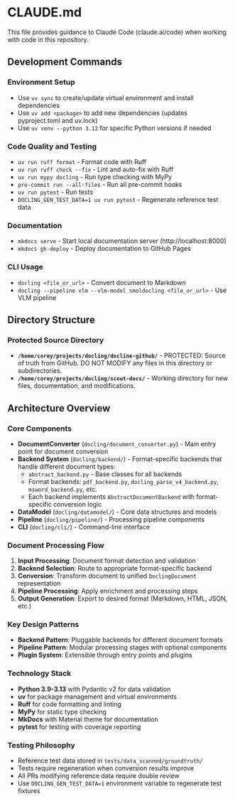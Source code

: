 # CLAUDE.md

This file provides guidance to Claude Code (claude.ai/code) when working with code in this repository.

## Development Commands

### Environment Setup
- Use `uv sync` to create/update virtual environment and install dependencies
- Use `uv add <package>` to add new dependencies (updates pyproject.toml and uv.lock)
- Use `uv venv --python 3.12` for specific Python versions if needed

### Code Quality and Testing
- `uv run ruff format` - Format code with Ruff
- `uv run ruff check --fix` - Lint and auto-fix with Ruff
- `uv run mypy docling` - Run type checking with MyPy
- `pre-commit run --all-files` - Run all pre-commit hooks
- `uv run pytest` - Run tests
- `DOCLING_GEN_TEST_DATA=1 uv run pytest` - Regenerate reference test data

### Documentation
- `mkdocs serve` - Start local documentation server (http://localhost:8000)
- `mkdocs gh-deploy` - Deploy documentation to GitHub Pages

### CLI Usage
- `docling <file_or_url>` - Convert document to Markdown
- `docling --pipeline vlm --vlm-model smoldocling <file_or_url>` - Use VLM pipeline

## Directory Structure

### Protected Source Directory
- **`/home/corey/projects/docling/docline-github/`** - PROTECTED: Source of truth from GitHub. DO NOT MODIFY any files in this directory or subdirectories.
- **`/home/corey/projects/docling/scout-docs/`** - Working directory for new files, documentation, and modifications.

## Architecture Overview

### Core Components
- **DocumentConverter** (`docling/document_converter.py`) - Main entry point for document conversion
- **Backend System** (`docling/backend/`) - Format-specific backends that handle different document types:
  - `abstract_backend.py` - Base classes for all backends
  - Format backends: `pdf_backend.py`, `docling_parse_v4_backend.py`, `msword_backend.py`, etc.
  - Each backend implements `AbstractDocumentBackend` with format-specific conversion logic
- **DataModel** (`docling/datamodel/`) - Core data structures and models
- **Pipeline** (`docling/pipeline/`) - Processing pipeline components
- **CLI** (`docling/cli/`) - Command-line interface

### Document Processing Flow
1. **Input Processing**: Document format detection and validation
2. **Backend Selection**: Route to appropriate format-specific backend
3. **Conversion**: Transform document to unified `DoclingDocument` representation
4. **Pipeline Processing**: Apply enrichment and processing steps
5. **Output Generation**: Export to desired format (Markdown, HTML, JSON, etc.)

### Key Design Patterns
- **Backend Pattern**: Pluggable backends for different document formats
- **Pipeline Pattern**: Modular processing stages with optional components
- **Plugin System**: Extensible through entry points and plugins

### Technology Stack
- **Python 3.9-3.13** with Pydantic v2 for data validation
- **uv** for package management and virtual environments
- **Ruff** for code formatting and linting
- **MyPy** for static type checking
- **MkDocs** with Material theme for documentation
- **pytest** for testing with coverage reporting

### Testing Philosophy
- Reference test data stored in `tests/data_scanned/groundtruth/`
- Tests require regeneration when conversion results improve
- All PRs modifying reference data require double review
- Use `DOCLING_GEN_TEST_DATA=1` environment variable to regenerate test fixtures